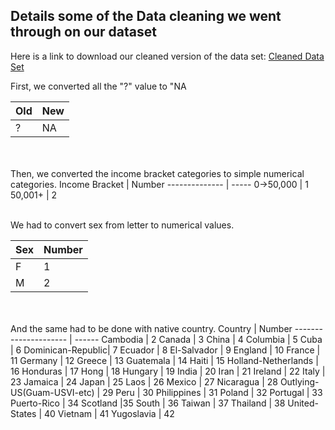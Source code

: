 ## Details some of the Data cleaning we went through on our dataset

Here is a link to download our cleaned version of the data set: [Cleaned Data Set](https://austinatchley1.github.io/Data-Science-Team-Project/adult_cleaned.csv)

First, we converted all the "?" value to "NA


Old | New
----|-----
? | NA

<br> 
<br>
Then, we converted the income bracket categories to simple numerical categories.
Income Bracket | Number
-------------- | -----
0->50,000 | 1
50,001+ | 2
<br>
<br>

We had to convert sex from letter to numerical values.

Sex | Number
--- | -----
F | 1
M | 2
<br>
<br>
And the same had to be done with native country.
Country               | Number 
--------------------- | ------
Cambodia | 2
Canada | 3
China | 4
Columbia | 5
Cuba | 6
Dominican-Republic| 7
Ecuador | 8
El-Salvador | 9 
England | 10
France | 11
Germany | 12
Greece | 13
Guatemala | 14
Haiti | 15
Holland-Netherlands | 16
Honduras | 17
Hong | 18
Hungary | 19
India | 20
Iran | 21
Ireland | 22
Italy | 23  
Jamaica | 24 
Japan | 25
Laos | 26
Mexico | 27
Nicaragua | 28
Outlying-US(Guam-USVI-etc) | 29
Peru | 30
Philippines | 31
Poland | 32
Portugal | 33
Puerto-Rico | 34
Scotland |35
South | 36
Taiwan | 37
Thailand | 38
United-States | 40
Vietnam | 41
Yugoslavia | 42
